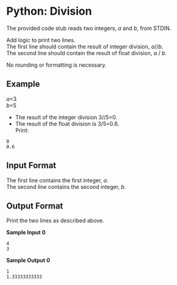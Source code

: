 # Python: Division
The provided code stub reads two integers, _a_ and _b_, from STDIN.

Add logic to print two lines. \
The first line should contain the result of integer division, _a_//_b_. \
The second line should contain the result of float division, _a_ / _b_.

No rounding or formatting is necessary.

## Example
_a_=3 \
_b_=5 
- The result of the integer division 3//5=0. 
- The result of the float division is 3/5=0.6. \
Print:
```
0
0.6
```
## Input Format

The first line contains the first integer, _a_. \
The second line contains the second integer, _b_. 

## Output Format

Print the two lines as described above. 

**Sample Input 0**
```
4
3
```
**Sample Output 0**
```
1
1.33333333333
```